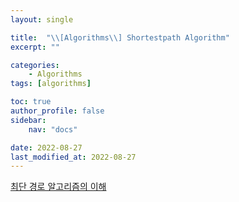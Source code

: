 ```yaml
---
layout: single

title:  "\\[Algorithms\\] Shortestpath Algorithm"
excerpt: ""

categories: 
    - Algorithms
tags: [algorithms]

toc: true
author_profile: false
sidebar:
    nav: "docs"

date: 2022-08-27
last_modified_at: 2022-08-27
---
```


[최단 경로 알고리즘의 이해](https://www.fun-coding.org/Chapter20-shortest-live.html)